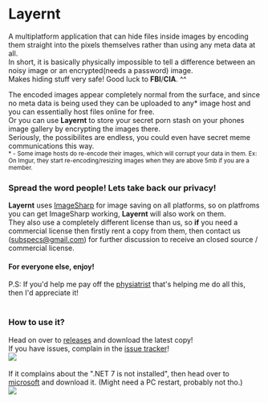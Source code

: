 # Layernt
A multiplatform application that can hide files inside images by encoding them straight into the pixels themselves rather than using any meta data at all.<br>
In short, it is basically physically impossible to tell a difference between an noisy image or an encrypted(needs a password) image.<br>
Makes hiding stuff very safe! Good luck to **FBI**/**CIA**. ^^<br>

The encoded images appear completely normal from the surface, and since no meta data is being used they can be uploaded to any* image host and you can essentially host files online for free.<br>
Or you can use **Layernt** to store your secret porn stash on your phones image gallery by encrypting the images there.<br>
Seriously, the possibilites are endless, you could even have secret meme communications this way.<br>
<sub>* - Some image hosts do re-encode their images, which will corrupt your data in them. Ex: On Imgur, they start re-encoding/resizing images when they are above 5mb if you are a member.</sub>
### Spread the word people! Lets take back our privacy!<br>


**Layernt** uses [ImageSharp](https://github.com/SixLabors/ImageSharp) for image saving on all platforms, so on platfroms you can get ImageSharp working, **Layernt** will also work on them.<br>
They also use a completely different license than us, so **if** you need a commercial license then firstly rent a copy from them, then contact us (subspecs@gmail.com) for further discussion to receive an closed source / commercial license.<br>
#### For everyone else, enjoy!<br>
P.S: If you'd help me pay off the [physiatrist](https://www.patreon.com/subspecs) that's helping me do all this, then I'd appreciate it!
<br><br>
### How to use it?<br>
Head on over to [releases](https://github.com/subspecs/Layernt/releases) and download the latest copy!<br>
If you have issues, complain in the [issue tracker](https://github.com/subspecs/Layernt/issues)!<br>
![](https://i.imgur.com/VCyKEoa.png)<br><br>
If it complains about the ".NET 7 is not installed", then head over to [microsoft](https://dotnet.microsoft.com/en-us/download/dotnet/7.0) and download it. (Might need a PC restart, probably not tho.)<br>
![](https://i.imgur.com/ZrUpwlJ.png)
